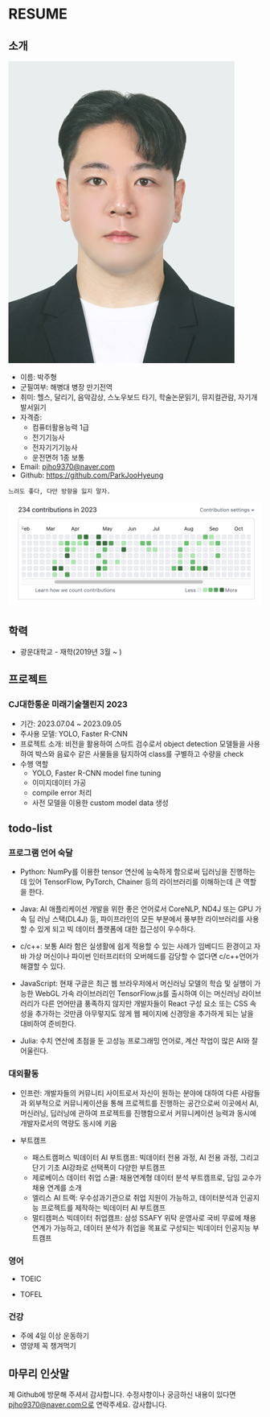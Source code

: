 # RESUME

## 소개
![](https://github.com/ParkJooHyeung/RESUME/blob/main/images/%E1%84%87%E1%85%A1%E1%86%A8%E1%84%8C%E1%85%AE%E1%84%92%E1%85%A7%E1%86%BC%20(1).JPG)
* 이름: 박주형
* 군필여부: 해병대 병장 만기전역
* 취미: 헬스, 달리기, 음악감상, 스노우보드 타기, 학술논문읽기, 뮤지컬관람, 자기개발서읽기
* 자격증:
  * 컴퓨터활용능력 1급
  * 전기기능사
  * 전자기기기능사
  * 운전면허 1종 보통
* Email: pjho9370@naver.com
* Github: https://github.com/ParkJooHyeung

```
느려도 좋다, 다만 방향을 잃지 말자.
```

![](https://github.com/ParkJooHyeung/RESUME/blob/main/images/contributions.png)


## 학력
* 광운대학교 - 재학(2019년 3월 ~ )

## 프로젝트

### CJ대한통운 미래기술챌린지 2023
* 기간: 2023.07.04 ~ 2023.09.05
* 주사용 모델: YOLO, Faster R-CNN
* 프로젝트 소개: 비전을 활용하여 스마트 검수로서 object detection 모델들을 사용하여 박스와 음료수 같은 사물들을 탐지하여 class를 구별하고 수량을 check
* 수행 역할
  * YOLO, Faster R-CNN model fine tuning
  * 이미지데이터 가공
  * compile error 처리
  * 사전 모델을 이용한 custom model data 생성

## todo-list

### 프로그램 언어 숙달

* Python: NumPy를 이용한 tensor 연산에 능숙하게 함으로써 딥러닝을 진행하는데 있어 TensorFlow, PyTorch, Chainer 등의 라이브러리를 이해하는데 큰 역할을 한다.

* Java: AI 애플리케이션 개발을 위한 좋은 언어로서 CoreNLP, ND4J 또는 GPU 가속 딥 러닝 스택(DL4J) 등, 파이프라인의 모든 부분에서 풍부한 라이브러리를 사용할 수 있게 되고 빅 데이터 플랫폼에 대한 접근성이 우수하다.

* c/c++: 보통 AI라 함은 실생활에 쉽게 적용할 수 있는 사례가 임베디드 환경이고 자바 가상 머신이나 파이썬 인터프리터의 오버헤드를 감당할 수 없다면 c/c++언어가 해결할 수 있다.

* JavaScript: 현재 구글은 최근 웹 브라우저에서 머신러닝 모델의 학습 및 실행이 가능한 WebGL 가속 라이브러리인 TensorFlow.js를 출시하여 이는 머신러닝 라이브러리가 다른 언어만큼 풍족하지 않지만 개발자들이 React 구성 요소 또는 CSS 속성을 추가하는 것만큼 아무렇지도 않게 웹 페이지에 신경망을 추가하게 되는 날을 대비하여 준비한다.

* Julia: 수치 연산에 초점을 둔 고성능 프로그래밍 언어로, 계산 작업이 많은 AI와 잘 어울린다.

### 대외활동

* 인프런: 개발자들의 커뮤니티 사이트로서 자신이 원하는 분야에 대하여 다른 사람들과 외부적으로 커뮤니케이션을 통해 프로젝트를 진행하는 공간으로써 이곳에서 AI, 머신러닝, 딥러닝에 관하여 프로젝트를 진행함으로서 커뮤니케이션 능력과 동시에 개발자로서의 역량도 동시에 키움

* 부트캠프
  * 패스트캠퍼스 빅데이터 AI 부트캠프: 빅데이터 전용 과정, AI 전용 과정, 그리고 단기 기초 AI강좌로 선택폭이 다양한 부트캠프
  * 제로베이스 데이터 취업 스쿨: 채용연계형 데이터 분석 부트캠프로, 담임 교수가 채용 연계를 소개
  * 엘리스 AI 트랙: 우수성과기관으로 취업 지원이 가능하고, 데이터분석과 인공지능 프로젝트를 제작하는 빅데이터 AI 부트캠프
  * 멀티캠퍼스 빅데이터 취업캠프: 삼성 SSAFY 위탁 운영사로 국비 무료에 채용 연계가 가능하고, 데이터 분석가 취업을 목표로 구성되는 빅데이터 인공지능 부트캠프

### 영어

* TOEIC

* TOFEL

### 건강

* 주에 4일 이상 운동하기
* 영양제 꼭 챙겨먹기

## 마무리 인삿말

제 Github에 방문해 주셔서 감사합니다.
수정사항이나 궁금하신 내용이 있다면 pjho9370@naver.com으로 연락주세요.
감사합니다.

